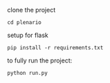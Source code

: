 clone the project

```console
cd plenario
```

setup for flask
```console
pip install -r requirements.txt
```

to fully run the project:
```console
python run.py
```